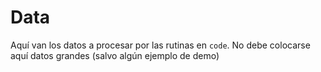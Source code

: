 # Data

Aquí van los datos a procesar por las rutinas en `code`. 
No debe colocarse aquí datos grandes (salvo algún ejemplo de demo)

